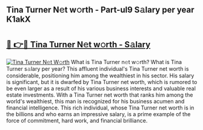 ## Tina Turner N𝚎t w𝚘rth - Part-ul9 S𝚊lary per year K1akX

# <h2><a href="http://gc1qnzz.nevu.top/?p=Tina+Turner">🔗 👉🔴 Tina Turner N𝚎t w𝚘rth - S𝚊lary</a></h2>

[![Tina Turner N𝚎t W𝚘rth](https://i.imgur.com/Oavwk0R.jpeg)](http://gc1qnzz.nevu.top/?p=Tina+Turner)
What is Tina Turner n𝚎t w𝚘rth? What is Tina Turner s𝚊lary per year?
This affluent individual's Tina Turner net worth is considerable, positioning him among the wealthiest in his sector. His salary is significant, but it is dwarfed by Tina Turner net worth, which is rumored to be even larger as a result of his various business interests and valuable real estate investments. With a Tina Turner net worth that ranks him among the world's wealthiest, this man is recognized for his business acumen and financial intelligence. This rich individual, whose Tina Turner net worth is in the billions and who earns an impressive salary, is a prime example of the force of commitment, hard work, and financial brilliance.
